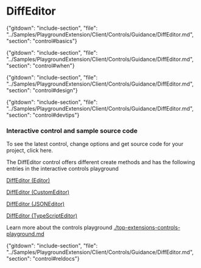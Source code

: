 ﻿# DiffEditor

{"gitdown": "include-section", "file": "../Samples/PlaygroundExtension/Client/Controls/Guidance/DiffEditor.md", "section": "control#basics"}

<!-- TODO get an IMAGE to embed here -->

<!-- TODO get an SAMPLE CODE to embed here -->

{"gitdown": "include-section", "file": "../Samples/PlaygroundExtension/Client/Controls/Guidance/DiffEditor.md", "section": "control#when"}

{"gitdown": "include-section", "file": "../Samples/PlaygroundExtension/Client/Controls/Guidance/DiffEditor.md", "section": "control#design"}

{"gitdown": "include-section", "file": "../Samples/PlaygroundExtension/Client/Controls/Guidance/DiffEditor.md", "section": "control#devtips"}

### Interactive control and sample source code
To see the latest control, change options and get source code for your project, click here.

The DiffEditor control offers different create methods and has the following entries in the interactive controls playground

<a href="https://ms.portal.azure.com/?Microsoft_Azure_Playground=true#blade/Microsoft_Azure_Playground/ControlsIndexBlade/DiffEditor_createEditor_Playground" target="_blank">DiffEditor (Editor)</a>

<a href="https://ms.portal.azure.com/?Microsoft_Azure_Playground=true#blade/Microsoft_Azure_Playground/ControlsIndexBlade/DiffEditor_createCustomEditor_Playground" target="_blank">DiffEditor (CustomEditor)</a>

<a href="https://ms.portal.azure.com/?Microsoft_Azure_Playground=true#blade/Microsoft_Azure_Playground/ControlsIndexBlade/DiffEditor_createJSONEditor_Playground" target="_blank">DiffEditor (JSONEditor)</a>

<a href="https://ms.portal.azure.com/?Microsoft_Azure_Playground=true#blade/Microsoft_Azure_Playground/ControlsIndexBlade/DiffEditor_createTypeScriptEditor_Playground" target="_blank">DiffEditor (TypeScriptEditor)</a>

Learn more about the controls playground [./top-extensions-controls-playground.md](./top-extensions-controls-playground.md)


{"gitdown": "include-section", "file": "../Samples/PlaygroundExtension/Client/Controls/Guidance/DiffEditor.md", "section": "control#reldocs"}
